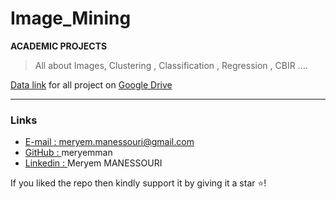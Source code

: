 # Image_Mining

**ACADEMIC PROJECTS**

> All about Images, Clustering , Classification , Regression , CBIR ....

[Data link](https://drive.google.com/drive/folders/1pn7NWNKsRnxkzIJboOYS-92qYaFqLNuW?usp=sharing) for all project on [Google Drive](https://drive.google.com/drive/folders/1pn7NWNKsRnxkzIJboOYS-92qYaFqLNuW?usp=sharing)
***

### Links

- [E-mail : ](mailto:meryem.manessouri@gmail.com) meryem.manessouri@gmail.com
- [GitHub : ](https://github.com/meryemman) meryemman
- [Linkedin : ](https://www.linkedin.com/in/meryem-manessouri/) Meryem MANESSOURI

If you liked the repo then kindly support it by giving it a star ⭐!
